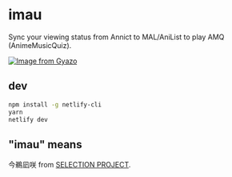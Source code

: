 # imau

Sync your viewing status from Annict to MAL/AniList to play AMQ (AnimeMusicQuiz).<br />

[![Image from Gyazo](https://i.gyazo.com/677b6dea14808fc7792c414be3e3df77.png)](https://gyazo.com/677b6dea14808fc7792c414be3e3df77)

## dev

```bash
npm install -g netlify-cli
yarn
netlify dev
```

## "imau" means

今鵜凪咲 from [SELECTION PROJECT](https://annict.com/works/7836).
